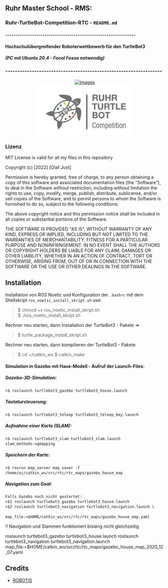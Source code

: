 ## Ruhr Master School - RMS:
### Ruhr-TurtleBot-Competition-RTC -  `README.md`
#### ---------------------------------------------------------------
#### Hochschulübergreifender Roboterwettbewerb für den TurtleBot3
##### (PC mit Ubuntu 20.4 - Focal Fossa  notwendig)
### -----------------------------------------------------------------

<div align="center">
  <a href="https://www.ruhrmasterschool.de/">
    <img src="https://www.w-hs.de/fileadmin/public/_processed_/9/8/csm_RMS-Logo_2020-Pfade_edc8abb46d.jpg" alt="Images" width="500">
  </a>
</div>

<div align="center">
  <a href="https://www.ruhrmasterschool.de/">
    <img src="pic/rtc.png" alt="Images" width="300">
  </a>
</div>


### Lizenz ###
MIT License is valid for all my files in this repository

Copyright (c) [2022] [Olaf Just]

Permission is hereby granted, free of charge, to any person obtaining a copy
of this software and associated documentation files (the "Software"), to deal
in the Software without restriction, including without limitation the rights
to use, copy, modify, merge, publish, distribute, sublicense, and/or sell
copies of the Software, and to permit persons to whom the Software is
furnished to do so, subject to the following conditions:

The above copyright notice and this permission notice shall be included in all
copies or substantial portions of the Software.

THE SOFTWARE IS PROVIDED "AS IS", WITHOUT WARRANTY OF ANY KIND, EXPRESS OR
IMPLIED, INCLUDING BUT NOT LIMITED TO THE WARRANTIES OF MERCHANTABILITY,
FITNESS FOR A PARTICULAR PURPOSE AND NONINFRINGEMENT. IN NO EVENT SHALL THE
AUTHORS OR COPYRIGHT HOLDERS BE LIABLE FOR ANY CLAIM, DAMAGES OR OTHER
LIABILITY, WHETHER IN AN ACTION OF CONTRACT, TORT OR OTHERWISE, ARISING FROM,
OUT OF OR IN CONNECTION WITH THE SOFTWARE OR THE USE OR OTHER DEALINGS IN THE
SOFTWARE.


## Installation ##

Installation von ROS Noetic und Konfiguration der `.bashrc` mit dem Shellskript  `ros_noetic_install_skript.sh`
use: 
 >$ chmod +x ros_noetic_install_skript.sh        
 >$ ./ros_noetic_install_skript.sh

Rechner neu starten, 
dann Installation der TurtleBot3 - Pakete =>   

>$ turtle_package_install_skript.sh

Rechner neu starten, 
dann kompilieren der TurtleBot3 - Pakete

>$ cd ~/catkin_ws 
>$ catkin_make


#### Simulation in Gazebo mit Haus-Modell - Aufruf der Launch-Files:
##### Gazebo-3D-Simulation:      
    >$ roslaunch turtlebot3_gazebo turtlebot3_house.launch
##### Tastatursteuerung:         
    >$ roslaunch turtlebot3_teleop turtlebot3_teleop_key.launch    
##### Aufnahme einer Karte (SLAM):
    >$ roslaunch turtlebot3_slam turtlebot3_slam.launch slam_methods:=gmapping
##### Speichern der Karte:    
    >$ rosrun map_server map_saver -f /home/oj/catkin_ws/src/rtc/rtc_maps/gazebo_house_map
##### Navigation zum Goal:
    Falls Gazebo noch nicht gestartet:
    >$1 roslaunch turtlebot3_gazebo turtlebot3_house.launch
    >$2 roslaunch turtlebot3_navigation turtlebot3_navigation.launch \
                  map_file:=$HOME/catkin_ws/src/rtc/rtc_maps/gazebo_house_map.yaml    

!!  Navigation und Slammen funktioniert bislang nicht gleichzeitig

roslaunch turtlebot3_gazebo turtlebot3_house.launch
roslaunch turtlebot3_navigation turtlebot3_navigation.launch map_file:=$HOME/catkin_ws/src/rtc/rtc_maps/gazebo_house_map_2020_12_07.yaml


## Credits
* [ROBOTIS](https://github.com/ROBOTIS-GIT/turtlebot3)

